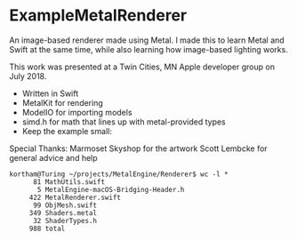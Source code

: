 # ExampleMetalRenderer
An image-based renderer made using Metal. I made this to learn Metal and Swift at the same time, while also learning how image-based lighting works.

This work was presented at a Twin Cities, MN Apple developer group on July 2018.

* Written in Swift
* MetalKit for rendering
* ModelIO for importing models
* simd.h for math that lines up with metal-provided types
* Keep the example small:

Special Thanks:
Marmoset Skyshop for the artwork
Scott Lembcke for general advice and help

```
kortham@Turing ~/projects/MetalEngine/Renderer$ wc -l *
      81 MathUtils.swift
       5 MetalEngine-macOS-Bridging-Header.h
     422 MetalRenderer.swift
      99 ObjMesh.swift
     349 Shaders.metal
      32 ShaderTypes.h
     988 total
```

